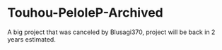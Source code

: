 # Touhou-PeloleP-Archived
A big project that was canceled by Blusagi370, project will be back in 2 years estimated.
